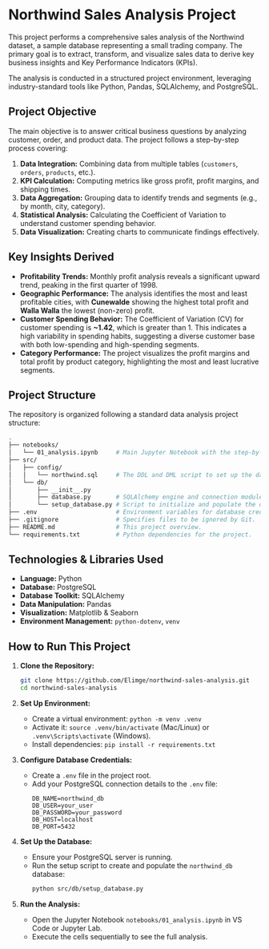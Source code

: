 # Northwind Sales Analysis Project

This project performs a comprehensive sales analysis of the Northwind dataset, a sample database representing a small trading company. The primary goal is to extract, transform, and visualize sales data to derive key business insights and Key Performance Indicators (KPIs).

The analysis is conducted in a structured project environment, leveraging industry-standard tools like Python, Pandas, SQLAlchemy, and PostgreSQL.

## Project Objective

The main objective is to answer critical business questions by analyzing customer, order, and product data. The project follows a step-by-step process covering:
1.  **Data Integration:** Combining data from multiple tables (`customers`, `orders`, `products`, etc.).
2.  **KPI Calculation:** Computing metrics like gross profit, profit margins, and shipping times.
3.  **Data Aggregation:** Grouping data to identify trends and segments (e.g., by month, city, category).
4.  **Statistical Analysis:** Calculating the Coefficient of Variation to understand customer spending behavior.
5.  **Data Visualization:** Creating charts to communicate findings effectively.

## Key Insights Derived

- **Profitability Trends:** Monthly profit analysis reveals a significant upward trend, peaking in the first quarter of 1998.
- **Geographic Performance:** The analysis identifies the most and least profitable cities, with **Cunewalde** showing the highest total profit and **Walla Walla** the lowest (non-zero) profit.
- **Customer Spending Behavior:** The Coefficient of Variation (CV) for customer spending is **~1.42**, which is greater than 1. This indicates a high variability in spending habits, suggesting a diverse customer base with both low-spending and high-spending segments.
- **Category Performance:** The project visualizes the profit margins and total profit by product category, highlighting the most and least lucrative segments.

## Project Structure

The repository is organized following a standard data analysis project structure:
``` bash
.
├── notebooks/
│   └── 01_analysis.ipynb     # Main Jupyter Notebook with the step-by-step analysis.
├── src/
│   ├── config/
│   │   └── northwind.sql     # The DDL and DML script to set up the database.
│   └── db/
│       ├── __init__.py
│       ├── database.py       # SQLAlchemy engine and connection module.
│       └── setup_database.py # Script to initialize and populate the database.
├── .env                      # Environment variables for database credentials (ignored by Git).
├── .gitignore                # Specifies files to be ignored by Git.
├── README.md                 # This project overview.
└── requirements.txt          # Python dependencies for the project.
```

## Technologies & Libraries Used

- **Language:** Python
- **Database:** PostgreSQL
- **Database Toolkit:** SQLAlchemy
- **Data Manipulation:** Pandas
- **Visualization:** Matplotlib & Seaborn
- **Environment Management:** `python-dotenv`, `venv`

## How to Run This Project

1.  **Clone the Repository:**
    ```bash
    git clone https://github.com/Elimge/northwind-sales-analysis.git
    cd northwind-sales-analysis
    ```

2.  **Set Up Environment:**
    - Create a virtual environment: `python -m venv .venv`
    - Activate it: `source .venv/bin/activate` (Mac/Linux) or `.venv\Scripts\activate` (Windows).
    - Install dependencies: `pip install -r requirements.txt`

3.  **Configure Database Credentials:**
    - Create a `.env` file in the project root.
    - Add your PostgreSQL connection details to the `.env` file:
      ```
      DB_NAME=northwind_db
      DB_USER=your_user
      DB_PASSWORD=your_password
      DB_HOST=localhost
      DB_PORT=5432
      ```

4.  **Set Up the Database:**
    - Ensure your PostgreSQL server is running.
    - Run the setup script to create and populate the `northwind_db` database:
      ```bash
      python src/db/setup_database.py
      ```

5.  **Run the Analysis:**
    - Open the Jupyter Notebook `notebooks/01_analysis.ipynb` in VS Code or Jupyter Lab.
    - Execute the cells sequentially to see the full analysis.